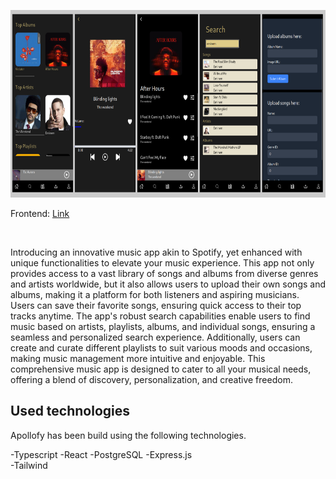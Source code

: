 <p align="center">
     <img src="readmefoto.png" height="300px">

</p>

Frontend: <a href="https://github.com/SquadBernersLee/Apollofy-frontend" target="_blank">Link</a>


&nbsp;

Introducing an innovative music app akin to Spotify, yet enhanced with unique functionalities to elevate your music experience. This app not only provides access to a vast library of songs and albums from diverse genres and artists worldwide, but it also allows users to upload their own songs and albums, making it a platform for both listeners and aspiring musicians. Users can save their favorite songs, ensuring quick access to their top tracks anytime. The app's robust search capabilities enable users to find music based on artists, playlists, albums, and individual songs, ensuring a seamless and personalized search experience. Additionally, users can create and curate different playlists to suit various moods and occasions, making music management more intuitive and enjoyable. This comprehensive music app is designed to cater to all your musical needs, offering a blend of discovery, personalization, and creative freedom.

## Used technologies

Apollofy has been build using the following technologies.

-Typescript
-React
-PostgreSQL
-Express.js  
-Tailwind
